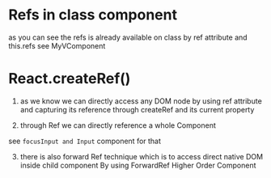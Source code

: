 # Refs in class component

as you can see the refs is already available on class by ref attribute and this.refs see MyVComponent

# React.createRef()

1. as we know we can directly access any DOM node by using ref attribute and capturing its reference through createRef and its current property

2. through Ref we can directly reference a whole Component

see `focusInput and Input` component for that

3. there is also forward Ref technique which is to access direct native DOM inside child component By using ForwardRef Higher Order Component

